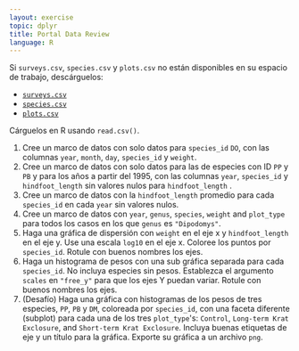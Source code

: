 ```yaml
---
layout: exercise
topic: dplyr
title: Portal Data Review
language: R
---
```

Si `surveys.csv`, `species.csv` y `plots.csv` no están disponibles en su espacio de trabajo, descárguelos:

* [`surveys.csv`](https://ndownloader.figshare.com/files/2292172)
* [`species.csv`](https://ndownloader.figshare.com/files/3299483)
* [`plots.csv`](https://ndownloader.figshare.com/files/3299474)

Cárguelos en R usando `read.csv()`.

1. Cree un marco de datos con solo datos para `species_id` `DO`, con las columnas `year`, `month`, `day`, `species_id` y `weight`.
2. Cree un marco de datos con solo datos para las de especies con ID `PP` y `PB` y para los años a partir del 1995, con las columnas `year`, `species_id` y `hindfoot_length` sin valores nulos para `hindfoot_length` .
3. Cree un marco de datos con la `hindfoot_length` promedio para cada `species_id` en cada  `year` sin valores nulos.
4. Cree un marco de datos con `year`, `genus`, `species`, `weight` and `plot_type` para todos los casos en los que `genus` es `"Dipodomys"`.
5. Haga una gráfica de dispersión con `weight` en el eje x y `hindfoot_length` en el eje y. Use una escala `log10` en el eje x. Coloree los puntos por `species_id`. Rotule con buenos nombres los ejes.
6. Haga un histograma de pesos con una sub gráfica separada para cada `species_id`. No incluya especies sin pesos. Establezca el argumento `scales` en `"free_y"` para que los ejes Y puedan variar. Rotule con buenos nombres los ejes.
7. (Desafío) Haga una gráfica con histogramas de los pesos de tres especies, `PP`, `PB` y `DM`, coloreada por `species_id`, con una faceta diferente (subplot) para cada una de los tres `plot_type`'s: `Control`, `Long-term Krat Exclosure`, and `Short-term Krat Exclosure`. Incluya buenas etiquetas de eje y un título para la gráfica. Exporte su gráfica a un archivo `png`.
